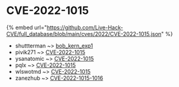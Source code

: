 # CVE-2022-1015
{% embed url="https://github.com/Live-Hack-CVE/full_database/blob/main/cves/2022/CVE-2022-1015.json" %}

* shuttterman ~> [bob_kern_exp1](https://www.alice-snow.ru/2022/database/cve-2022-1015/bob_kern_exp1-shuttterman)
* pivik271 ~> [CVE-2022-1015](https://www.alice-snow.ru/2022/database/cve-2022-1015/cve-2022-1015-pivik271)
* ysanatomic ~> [CVE-2022-1015](https://www.alice-snow.ru/2022/database/cve-2022-1015/cve-2022-1015-ysanatomic)
* pqlx ~> [CVE-2022-1015](https://www.alice-snow.ru/2022/database/cve-2022-1015/cve-2022-1015-pqlx)
* wlswotmd ~> [CVE-2022-1015](https://www.alice-snow.ru/2022/database/cve-2022-1015/cve-2022-1015-wlswotmd)
* zanezhub ~> [CVE-2022-1015-1016](https://www.alice-snow.ru/2022/database/cve-2022-1015/cve-2022-1015-1016-zanezhub)